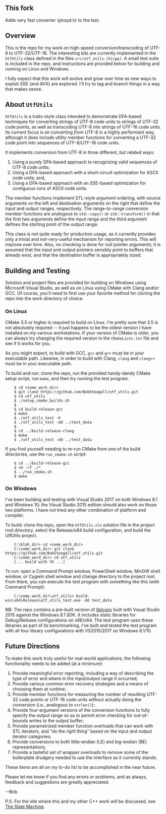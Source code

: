 ## This fork 

Adds very fast converter (phoyd.h) to the test.

## Overview

This is the repo for my work on high-speed conversion/transcoding of UTF-8 to UTF-32/UTF-16.  The interesting bits are currently implemented in the `UtfUtils` class defined in the files `src/utf_utils.(h|cpp)`.  A small test suite is included in the repo, and instructions are provided below for building and running on Linux and Windows.

I fully expect that this work will evolve and grow over time as new ways to exploit SSE (and AVX) are explored.  I'll try to tag and branch things in a way that makes sense.

## About `UtfUtils`

`UtfUtils` is a traits-style class intended to demonstrate DFA-based techniques for converting strings of UTF-8 code units to strings of UTF-32 code points, as well as transcoding UTF-8 into strings of UTF-16 code units.  Its current focus is on converting _from_ UTF-8 in a highly performant way, although it does include utility member functions for converting a UTF-32 code point into sequences of UTF-8/UTF-16 code units.

It implements conversion from UTF-8 in three different, but related ways:

1. Using a purely DFA-based approach to recognizing valid sequences of UTF-8 code units;
1. Using a DFA-based approach with a short-circuit optimization for ASCII code units; and, 
1. Using a DFA-based approach with an SSE-based optimization for contiguous runs of ASCII code units.

The member functions implement STL-style argument ordering, with source arguments on the left and destination arguments on the right that define the input and output ranges, respectively.  The range-to-range conversion member functions are analogous to `std::copy()` or `std::transform()` in that the first two arguments define the input range and the third argument defines the starting point of the output range.

This class is not quite ready for production usage, as it currently provides only a trivial and not-very-useful mechanism for reporting errors.  This will improve over time.  Also, no checking is done for null pointer arguments; it is assumed that the input and output pointers sensibly point to buffers that already exist, and that the destination buffer is appropriately sized.

## Building and Testing

Solution and project files are provided for building on Windows using Microsoft Visual Studio, as well as on Linux using CMake with Clang and/or GCC.  Of course, you'll need to first use your favorite method for cloning the repo into the work directory of choice.

### On Linux

CMake 3.5 or higher is required to build on Linux.  I'm pretty sure that 3.5 is not absolutely required -- it just happens to be the oldest version I have installed on my various workstations.  If your version of CMake is older, you can always try changing the required version in the `CMakeLists.txt` file and see if it works for you.

As you might expect, to build with GCC, `gcc` and `g++` must be in your executable path.  Likewise, in order to build with Clang, `clang` and `clang++` must be in your executable path.

To build and run: clone the repo, run the provided handy-dandy CMake setup script, run `make`, and then try running the test program.

```
    $ cd <some_work_dir>
    $ git clone https://github.com/BobSteagall/utf_utils.git
    $ cd utf_utils
    $ ./setup_cmake_builds.sh
    $
    $ cd build-release-gcc
    $ make
    $ ./utf_utils_test -h
    $ ./utf_utils_test -dd ../test_data
    $
    $ cd ../build-release-clang
    $ make
    $ ./utf_utils_test -dd ../test_data
```

If you find yourself needing to re-run CMake from one of the build directories, use the `run_cmake.sh` script:

```
    $ cd ../build-release-gcc
    $ rm -rf ./*
    $ ../run_cmake.sh
    $ make
```

### On Windows

I've been building and testing with Visual Studio 2017 on both Windows 8.1 and Windows 10;  the Visual Studio 2015 edition should also work on those two platforms.  I have not tried any other combination of platform and compiler.

To build: clone the repo, open the `UtfUtils.sln` solution file in the project root directory, select the Release/x64 build configuration, and build the UtfUtils project.

```
    C:\blah_dir> cd <some_work_dir>
    C:\some_work_dir> git clone https://github.com/BobSteagall/utf_utils.git
    C:\some_word_dir> cd utf_utils
    [... build with VS ...]
```

To run: open a Command Prompt window, PowerShell window, MinGW shell window, or Cygwin shell window and change directory to the project root.  From there, you can execute the test program with something like this (with Command Prompt):

```
    C:\some_work_dir\utf_utils> build-win\x64\Release\utf_utils_test.exe -dd test_data
```

NB: The repo contains a pre-built version of [libiconv](https://www.gnu.org/software/libiconv/) built with Visual Studio 2015 against the Windows 8.1 SDK.  It includes static libraries for Debug/Release configurations on x86/x64.  The test program uses these libraries as part of its benchmarking.  I've built and tested the test program with all four library configurations with VS2015/2017 on Windows 8.1/10.

## Future Directions

To make this work truly useful for real-world applications, the following functionality needs to be added (at a minimum):
1. Provide meaningful error reporting, including a way of describing the type of error and where in the input/output range it occurred;
1. Provide various common error recovery strategies and a means of choosing them at runtime;
1. Provide member functions for measuring the number of resulting UTF-32 code points or UTF-16 code units without actually doing the conversion (i.e., analogous to `strlen()`);
1. Provide four-argument versions of the conversion functions to fully specify the output range so as to permit error checking for out-of-bounds writes to the output buffer;
1. Provide parametrized member function overloads that can work with STL iterators, and "do the right thing" based on the input and output iterator categories;
1. Provide conversions to both little-endian (LE) and big-endian (BE) representations;
1. Provide a tasteful set of wrapper overloads to remove some of the boilerplate drudgery needed to use the interface as it currently stands.

These items are all on my to-do list to be accomplished in the near future. 

Please let me know if you find any errors or problems, and as always, feedback and suggestions are greatly appreciated.

--Bob

P.S. For the site where this and my other C++ work will be discussed, see [The State Machine](https://bobsteagall.com).
